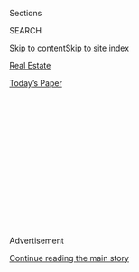 <div id="app">

<div>

<div>

<div>

<div class="NYTAppHideMasthead css-1q2w90k e1suatyy0">

<div class="section css-ui9rw0 e1suatyy2">

<div class="css-eph4ug er09x8g0">

<div class="css-6n7j50">

</div>

<span class="css-1dv1kvn">Sections</span>

<div class="css-10488qs">

<span class="css-1dv1kvn">SEARCH</span>

</div>

[Skip to content](#site-content)[Skip to site index](#site-index)

</div>

<div id="masthead-section-label" class="css-1wr3we4 eaxe0e00">

[Real
Estate](https://www.nytimes3xbfgragh.onion/section/realestate)

</div>

<div class="css-10698na e1huz5gh0">

</div>

</div>

<div id="masthead-bar-one" class="section hasLinks css-15hmgas e1csuq9d3">

<div class="css-uqyvli e1csuq9d0">

</div>

<div class="css-1uqjmks e1csuq9d1">

</div>

<div class="css-9e9ivx">

[](https://myaccount.nytimes3xbfgragh.onion/auth/login?response_type=cookie&client_id=vi)

</div>

<div class="css-1bvtpon e1csuq9d2">

[Today’s
Paper](https://www.nytimes3xbfgragh.onion/section/todayspaper)

</div>

</div>

</div>

</div>

<div data-aria-hidden="false">

<div id="site-content" data-role="main">

<div>

<div class="css-1aor85t" style="opacity:0.000000001;z-index:-1;visibility:hidden">

<div class="css-1hqnpie">

<div class="css-epjblv">

<span class="css-17xtcya">[Real
Estate](/section/realestate)</span><span class="css-x15j1o">|</span><span class="css-fwqvlz">Hillsdale,
N.J.: The ‘Goldilocks’ of Pascack
Valley</span>

</div>

<div class="css-k008qs">

<div class="css-1iwv8en">

<span class="css-18z7m18"></span>

<div>

</div>

</div>

<span class="css-1n6z4y">https://nyti.ms/3hqmypE</span>

<div class="css-1705lsu">

<div class="css-4xjgmj">

<div class="css-4skfbu" data-role="toolbar" data-aria-label="Social Media Share buttons, Save button, and Comments Panel with current comment count" data-testid="share-tools">

  - 
  - 
  - 
  - 
    
    <div class="css-6n7j50">
    
    </div>

  - 
  - 

</div>

</div>

</div>

</div>

</div>

</div>

<div id="NYT_TOP_BANNER_REGION" class="css-13pd83m">

</div>

<div id="top-wrapper" class="css-1sy8kpn">

<div id="top-slug" class="css-l9onyx">

Advertisement

</div>

[Continue reading the main
story](#after-top)

<div class="ad top-wrapper" style="text-align:center;height:100%;display:block;min-height:250px">

<div id="top" class="place-ad" data-position="top" data-size-key="top">

</div>

</div>

<div id="after-top">

</div>

</div>

<div>

<div id="sponsor-wrapper" class="css-1hyfx7x">

<div id="sponsor-slug" class="css-19vbshk">

Supported by

</div>

[Continue reading the main
story](#after-sponsor)

<div id="sponsor" class="ad sponsor-wrapper" style="text-align:center;height:100%;display:block">

</div>

<div id="after-sponsor">

</div>

</div>

<div class="css-186x18t">

Living in

</div>

<div class="css-1vkm6nb ehdk2mb0">

# Hillsdale, N.J.: The ‘Goldilocks’ of Pascack Valley

</div>

The Bergen County borough strikes a balance between its immediate
neighbors: It’s not too busy or quiet, too big or small, too cheap or
expensive.

<div class="sizeLarge layoutHorizontal css-134dzg0 ejvbdkh1">

[](https://www.nytimes3xbfgragh.onion/slideshow/2020/07/22/realestate/living-in-hillsdale-nj.html)

<div class="css-5nx6oe">

## Living In ... Hillsdale, N.J.

<div class="css-1xhl2m">

10 Photos

View Slide Show
<span class="css-t4350i">›</span>

</div>

</div>

<div class="css-79elbk">

<div class="css-hyytny">

</div>

![](https://static01.graylady3jvrrxbe.onion/images/2020/07/22/realestate/22LIVING-HILLSDALE-slide-5TQA/22LIVING-HILLSDALE-slide-5TQA-articleLarge.jpg?quality=75&auto=webp&disable=upscale)

</div>

<div class="css-17ai7jg e15qwgfe0">

<span class="css-16f3y1r e13ogyst0">Laura Moss for The New York
Times</span>

</div>

</div>

<div class="css-18e8msd">

<div class="css-vp77d3 epjyd6m0">

<div class="css-1baulvz">

By <span class="css-1baulvz last-byline" itemprop="name">Jay
Levin</span>

</div>

</div>

  - July 22,
    2020

  - 
    
    <div class="css-4xjgmj">
    
    <div class="css-d8bdto" data-role="toolbar" data-aria-label="Social Media Share buttons, Save button, and Comments Panel with current comment count" data-testid="share-tools">
    
      - 
      - 
      - 
      - 
        
        <div class="css-6n7j50">
        
        </div>
    
      - 
      - 
    
    </div>
    
    </div>

</div>

</div>

<div class="section meteredContent css-1r7ky0e" name="articleBody" itemprop="articleBody">

<div class="css-1fanzo5 StoryBodyCompanionColumn">

<div class="css-53u6y8">

With a baby starting to crawl and their Upper East Side rental feeling
cramped, Yelizaveta and Dan Friedman set their sights on Mr. Friedman’s
native Bergen County, N.J. After looking at homes in Ridgewood and Glen
Rock, they settled on a more northerly suburb, Hillsdale.

“The town checked a lot of boxes for us,” said Mr. Friedman, 39, an
architect in Manhattan. (Ms. Friedman, 38, works in information
technology for an arts organization.) “Good schools, more property for
your money, and lots of parks and green space.”

In 2017, the Friedmans paid $630,000 for a four-bedroom house on a third
of an acre in what real estate agents call the Tandy and Allen section.
Tandy and Allen were midcentury developers who created a subdivision of
200 ranch-style houses with such distinctive touches as a living space
above the garage and dual-sided fireplaces between the dining and living
rooms. The Friedmans’ ranch came with a stream bordering the backyard, a
magnet for
wildlife.

</div>

</div>

<div id="living-map" class="section interactive-content interactive-size-scoop css-1g95kp1" data-id="100000007249041">

<div class="css-17ih8de interactive-body" data-sourceid="100000007249041">

<div id="g-0726-rea-web-LIVINGhillsdale2-box" class="ai2html">

<div id="g-0726-rea-web-LIVINGhillsdale2-2_3_x_2_6" class="g-artboard" style="max-width: 335px;max-height: 375px" data-aspect-ratio="0.893" data-min-width="0">

<div style="padding: 0 0 111.9403% 0;">

</div>

![](data:image/gif;base64,R0lGODlhCgAKAIAAAB8fHwAAACH5BAEAAAAALAAAAAAKAAoAAAIIhI+py+0PYysAOw==)

<div id="g-ai0-1" class="g-LABELS g-aiAbs g-aiPointText" style="top:7.7789%;margin-top:-5.2px;left:12.9964%;margin-left:-34px;width:68px;">

1/2
mile

</div>

<div id="g-ai0-2" class="g-LABELS g-aiAbs g-aiPointText" style="top:8.3075%;margin-top:-5.2px;left:71.0338%;width:77px;">

N.J.
TRANSIT

</div>

<div id="g-ai0-3" class="g-LABELS g-aiAbs g-aiPointText" style="top:13.3742%;margin-top:-5.2px;left:21.862%;width:116px;">

GARDEN STATE
PKWY.

</div>

<div id="g-ai0-4" class="g-LABELS g-aiAbs g-aiPointText" style="top:21.668%;margin-top:-9.3px;left:62.9549%;margin-left:-79.5px;width:159px;">

BERGEN
COUNTY

</div>

<div id="g-ai0-5" class="g-LABELS g-aiAbs g-aiPointText" style="top:29.1458%;margin-top:-20.3px;left:22.3133%;margin-left:-50px;width:100px;">

Woodcliff

Lake

</div>

<div id="g-ai0-6" class="g-LABELS g-aiAbs g-aiPointText" style="top:43.774%;margin-top:-10.2px;left:74.8964%;width:75px;">

Hillsdale

</div>

<div id="g-ai0-7" class="g-LABELS g-aiAbs g-aiPointText" style="top:50.9877%;margin-top:-6.2px;left:53.6665%;width:104px;">

Pascack
Brook

</div>

<div id="g-ai0-8" class="g-LABELS g-aiAbs g-aiPointText" style="top:51.1274%;margin-top:-6.7px;left:17.1043%;width:108px;">

Demarest
Farms

</div>

<div id="g-ai0-9" class="g-LABELS g-aiAbs g-aiPointText" style="top:56.3075%;margin-top:-5.2px;left:23.5592%;width:55px;">

ELL
RD.

</div>

<div id="g-ai0-10" class="g-LABELS g-aiAbs g-aiPointText" style="top:56.3075%;margin-top:-5.2px;left:65.7307%;width:71px;">

BROADWAY

</div>

<div id="g-ai0-11" class="g-LABELS g-aiAbs g-aiPointText" style="transform: matrix(0.9921,-0.1255,0.1255,0.9921,0,0);transform-origin: 50% 59.702482471101%;-webkit-transform: matrix(0.9921,-0.1255,0.1255,0.9921,0,0);-webkit-transform-origin: 50% 59.702482471101%;-ms-transform: matrix(0.9921,-0.1255,0.1255,0.9921,0,0);-ms-transform-origin: 50% 59.702482471101%;top:61.1076%;margin-top:-5.2px;left:74.8512%;margin-left:-45px;width:90px;">

HILLSDALE
AVE.

</div>

<div id="g-ai0-12" class="g-LABELS g-aiAbs g-aiPointText" style="top:62.9891%;margin-top:-7.2px;right:40.615%;width:100px;">

Hillsdale
station

</div>

<div id="g-ai0-13" class="g-LABELS g-aiAbs g-aiPointText" style="top:74.8658%;margin-top:-7.7px;left:28.5883%;margin-left:-24px;width:48px;">

N.Y.

</div>

<div id="g-ai0-14" class="g-LABELS g-aiAbs g-aiPointText" style="top:76.1992%;margin-top:-7.7px;left:5.9749%;margin-left:-21.5px;width:43px;">

PA.

</div>

<div id="g-ai0-15" class="g-LABELS g-aiAbs g-aiPointText" style="top:79.0125%;margin-top:-10.3px;left:56.1904%;margin-left:-53px;width:106px;">

Westwood

</div>

<div id="g-ai0-16" class="g-LABELS g-aiAbs g-aiPointText" style="top:80.3194%;margin-top:-7.2px;right:73.8703%;width:70px;">

Hillsdale

</div>

<div id="g-ai0-17" class="g-LABELS g-aiAbs g-aiPointText" style="top:85.3786%;margin-top:-6.2px;right:76.2986%;width:60px;">

BERGEN

</div>

<div id="g-ai0-18" class="g-LABELS g-aiAbs g-aiPointText" style="top:89.5224%;margin-top:-16.7px;left:29.3882%;width:43px;">

New

York

City

</div>

<div id="g-ai0-19" class="g-LABELS g-aiAbs g-aiPointText" style="top:88.6347%;margin-top:-10.4px;left:68.9143%;margin-left:-80px;width:160px;">

New
JERSEY

</div>

<div id="g-ai0-20" class="g-LABELS g-aiAbs g-aiPointText" style="top:92.1992%;margin-top:-7.7px;left:16.5667%;margin-left:-23.5px;width:47px;">

N.J.

</div>

<div id="g-ai0-21" class="g-Layers g-aiAbs" style="top:96.2667%;right:72.2926%;width:0%;">

</div>

</div>

</div>

</div>

By The New York Times

</div>

<div class="css-1fanzo5 StoryBodyCompanionColumn">

<div class="css-53u6y8">

Now the parents of two, the couple have settled in and Mr. Friedman
recently joined the municipal planning board. Their experience during
the pandemic has validated their decision to move to Hillsdale.

</div>

</div>

<div class="css-1fanzo5 StoryBodyCompanionColumn">

<div class="css-53u6y8">

“Especially working from home now, we’re taking a lot of walks in the
area,” Mr. Friedman said. “This really is a welcoming place, with a lot
of friendly people — and a lot of young people coming in.”

Many New Jersey residents know the borough of 10,500 for Demarest Farms,
which has apple and pumpkin picking in the autumn and, during this
summer of quarantine, drive-in movies in its parking lot. Another
Hillsdale attraction is Dolores Santucci, 93, who sells hot dogs and
sausages from a sidewalk pushcart in front of her son’s time-warp Karl
Ehmer pork store, an anchor of the compact downtown. After taking
several weeks off, the Hot Dog Lady, as the Record newspaper calls her,
donned a face shield and was back slinging wieners.

</div>

</div>

<div class="css-79elbk" data-testid="photoviewer-wrapper">

<div class="css-z3e15g" data-testid="photoviewer-wrapper-hidden">

</div>

<div class="css-1a48zt4 ehw59r15" data-testid="photoviewer-children">

![<span class="css-16f3y1r e13ogyst0" data-aria-hidden="true">Downtown
Hilldale’s architecture, including the building that houses the
Cornerstone restaurant, dates to the early 20th
century.</span><span class="css-cnj6d5 e1z0qqy90" itemprop="copyrightHolder"><span class="css-1ly73wi e1tej78p0">Credit...</span><span>Laura
Moss for The New York
Times</span></span>](https://static01.graylady3jvrrxbe.onion/images/2020/07/26/realestate/22LIVING-HILLSDALE-slide-KXWV/22LIVING-HILLSDALE-slide-KXWV-articleLarge.jpg?quality=75&auto=webp&disable=upscale)

</div>

</div>

<div class="css-1fanzo5 StoryBodyCompanionColumn">

<div class="css-53u6y8">

Nichol DeGruccio, a sales associate with Coldwell Banker Residential
Brokerage in Hillsdale, said the borough, which has rail and bus
service, is seeing a surge of interest from pandemic-weary New Yorkers.
“Inventory remains low, because sellers have been sitting on the
sidelines waiting for things to quote-unquote get back to normal,” she
said, adding that she has seen bidding wars.

</div>

</div>

<div class="css-1fanzo5 StoryBodyCompanionColumn">

<div class="css-53u6y8">

Ms. DeGruccio calls Hillsdale the “Goldilocks” of Bergen County’s
Pascack Valley: “not too big, not too small, not too expensive, not too
cheap, not too busy, not too boring.”

Comparing Hillsdale with two of its immediate neighbors bears out that
description. Westwood, whose heavily trafficked downtown is within
walking distance for some Hillsdale residents, is the valley’s retail
hub; bucolic, upscale Woodcliff Lake lacks a central business district
and even a library. Hillsdale, three miles square, occupies the middle
ground.

That appealed to Seth D. Griep, a 42-year-old lawyer, and his husband,
Thomas Vetter, 30, who works for a fence company. Previously high-rise
dwellers in the county seat, Hackensack, where Mr. Griep’s job is based,
the couple bought a four-bedroom, nearly century-old expanded Cape Cod
on a quarter-acre in 2018, paying $415,000. Mr. Griep jokingly calls it
“the Hillsdale lodge,” because of the neighborhood’s
off-the-beaten-track ambience and quiet streets, ideal for jogging and
biking.

“But one of the reasons we moved here,” he said, was the proximity to
the “town center of Westwood and their fantastic selection of
restaurants.”

</div>

</div>

<div class="css-79elbk" data-testid="photoviewer-wrapper">

<div class="css-z3e15g" data-testid="photoviewer-wrapper-hidden">

</div>

<div class="css-1a48zt4 ehw59r15" data-testid="photoviewer-children">

<div class="css-1xdhyk6 erfvjey0">

<span class="css-1ly73wi e1tej78p0">Image</span>

<div class="css-zjzyr8">

<div data-testid="lazyimage-container" style="height:268.0888888888889px">

</div>

</div>

</div>

<span class="css-16f3y1r e13ogyst0" data-aria-hidden="true">59 DWIGHT
AVENUE | A four-bedroom, three-and-a-half-bathroom house, built in 1956
on 0.23 acres, listed for $744,000.
201-930-8820</span><span class="css-cnj6d5 e1z0qqy90" itemprop="copyrightHolder"><span class="css-1ly73wi e1tej78p0">Credit...</span><span>Laura
Moss for The New York Times</span></span>

</div>

</div>

<div class="css-1fanzo5 StoryBodyCompanionColumn">

<div class="css-53u6y8">

## What You’ll Find

Twenty-five miles from Times Square and convenient to the Garden State
Parkway, which cuts through its western end, Hillsdale is primarily a
community of well-kept single-family homes on spacious lots. Colonials,
ranches and split-levels are in abundance, and there is a smattering of
condos. Neighborhoods are verdant and most lack sidewalks, lending a
countrified air.

Broadway and Hillsdale Avenue intersect at the borough center, which
features the 1869 train station, a manicured veterans’ memorial and a
mom-and-pop retail cluster of the basic variety: deli, bagels, hardware,
salons and such.

</div>

</div>

<div class="css-1fanzo5 StoryBodyCompanionColumn">

<div class="css-53u6y8">

“From what I gather talking to real estate agents, people come to
Hillsdale because they like the schools and the small-town feel,” said
John Ruocco, the mayor. But that small-town vibe, he added, “is a
double-edged sword, because our downtown is quaint, but old. Some
millennials might think, ‘Gee, can’t you change the facades of the
buildings?’”

For now, the local government is tending to the industrial zone between
Pascack Brook and the railroad tracks, a few blocks from downtown. Last
year, 11 acres were declared in need of redevelopment. Mixed-use is
envisioned, with some apartments satisfying the borough’s state-mandated
affordable-housing requirements, Mr. Ruocco
said.

</div>

</div>

<div class="css-79elbk" data-testid="photoviewer-wrapper">

<div class="css-z3e15g" data-testid="photoviewer-wrapper-hidden">

</div>

<div class="css-1a48zt4 ehw59r15" data-testid="photoviewer-children">

<div class="css-1xdhyk6 erfvjey0">

<span class="css-1ly73wi e1tej78p0">Image</span>

<div class="css-zjzyr8">

<div data-testid="lazyimage-container" style="height:257.77777777777777px">

</div>

</div>

</div>

<span class="css-16f3y1r e13ogyst0" data-aria-hidden="true">300 WIERIMUS
ROAD | A five-bedroom, three-bathroom house, built in 1907 on 1.1 acres,
listed for $669,000.
201-930-8820</span><span class="css-cnj6d5 e1z0qqy90" itemprop="copyrightHolder"><span class="css-1ly73wi e1tej78p0">Credit...</span><span>Laura
Moss for The New York Times</span></span>

</div>

</div>

<div class="css-1fanzo5 StoryBodyCompanionColumn">

<div class="css-53u6y8">

## What You’ll Pay

From July 1, 2019, to June 30, 2020, the median sale price of a
single-family house in Hillsdale was $514,500, based on 96 transactions,
according to the [New Jersey Multiple Listing
Service](http://www.njmls.com/). During the same period a year earlier,
107 single-family houses sold at a median price of $477,000.

On July 15, the listing service’s website showed 30 single-family houses
available, priced from $375,000 to $929,000. At the low end, a
three-bedroom, two-bathroom, 1940s Cape Cod on Hopkins Street was listed
for $464,000, with annual property taxes of $10,725. At the high end,
sitting on a half-acre on Royal Park Terrace — in a neighborhood west of
the Garden State Parkway that has some of the borough’s largest
properties — was an updated four-bedroom, three-and-a-half-bathroom
split-level listed for $899,000, with taxes of
$17,295.

</div>

</div>

<div class="css-79elbk" data-testid="photoviewer-wrapper">

<div class="css-z3e15g" data-testid="photoviewer-wrapper-hidden">

</div>

<div class="css-1a48zt4 ehw59r15" data-testid="photoviewer-children">

<div class="css-1xdhyk6 erfvjey0">

<span class="css-1ly73wi e1tej78p0">Image</span>

<div class="css-zjzyr8">

<div data-testid="lazyimage-container" style="height:262.2888888888889px">

</div>

</div>

</div>

<span class="css-16f3y1r e13ogyst0" data-aria-hidden="true">352 PIERMONT
AVENUE | A five-bedroom, three-bathroom house, built in 1960 on 0.22
acres, listed for $575,000.
201-930-8820</span><span class="css-cnj6d5 e1z0qqy90" itemprop="copyrightHolder"><span class="css-1ly73wi e1tej78p0">Credit...</span><span>Laura
Moss for The New York Times</span></span>

</div>

</div>

<div class="css-1fanzo5 StoryBodyCompanionColumn">

<div class="css-53u6y8">

## The Vibe

Annual events like a children’s fishing derby — canceled this year
because of the pandemic — fall festival, Halloween parade and apple
gathering at the Demarest Farms orchard make Hillsdale decidedly
family-friendly. Upstairs at the train station, hobbyists exhibit model
railroads. Summertime finds many children at the borough’s swim club
(although this year the complex remains closed).

</div>

</div>

<div class="css-1fanzo5 StoryBodyCompanionColumn">

<div class="css-53u6y8">

The borough’s dining scene, not as large as Westwood’s or Ridgewood’s,
skews Italian: Osso Buco, Domani and Della Cucina all have alfresco
seating. There is also Matsu, a Japanese bistro; Rockin’ Roots, a
plant-based cafe and juice bar; and the Cornerstone, a casual spot with
a bar menu.

## The Schools

The Hillsdale public school district has two elementary schools and a
middle school for grades five through eight. The district’s racial and
ethnic composition is approximately three-quarters white, 14 percent
Hispanic, 8 percent Asian and 1 percent Black.

Students advance to Pascack Valley High School on Piermont Avenue, which
enrolls about 1,200 and also serves neighboring River Vale. Average SAT
scores in 2018-19 were 570 in reading and writing and 578 in math,
compared with 539 and 541 statewide. The class of 2019 had a
near-perfect graduation rate, and 90.4 percent enrolled in postsecondary
education.

In a much-debated move prompted by this spring’s civil rights
demonstrations, the high school district’s Board of Education dropped
“Indians” as the nickname and mascot of Pascack Valley High School and
“Cowboys” as the nickname and mascot of its other high school, Pascack
Hills.

</div>

</div>

<div class="css-79elbk" data-testid="photoviewer-wrapper">

<div class="css-z3e15g" data-testid="photoviewer-wrapper-hidden">

</div>

<div class="css-1a48zt4 ehw59r15" data-testid="photoviewer-children">

<div class="css-1xdhyk6 erfvjey0">

<span class="css-1ly73wi e1tej78p0">Image</span>

<div class="css-zjzyr8">

<div data-testid="lazyimage-container" style="height:257.77777777777777px">

</div>

</div>

</div>

<span class="css-16f3y1r e13ogyst0" data-aria-hidden="true">Magnolia
Avenue, near downtown, has some of the borough’s older
homes.</span><span class="css-cnj6d5 e1z0qqy90" itemprop="copyrightHolder"><span class="css-1ly73wi e1tej78p0">Credit...</span><span>Laura
Moss for The New York Times</span></span>

</div>

</div>

<div class="css-1fanzo5 StoryBodyCompanionColumn">

<div class="css-53u6y8">

## The Commute

The train ride to Pennsylvania Station in Manhattan takes 60 to 70
minutes on New Jersey Transit’s Pascack Valley Line, including the
transfer at Secaucus; the fare is $9.75 one way or $298 monthly. An
annual permit for the commuter parking lot costs $170.

The private Rockland Coaches bus company has two Hillsdale routes.
Getting to the Port Authority terminal takes about an hour; fares are
$8.85 or $9.45 one way ($145.95 or $156.65 for 20 trips). Some Hillsdale
commuters take New Jersey Transit’s No. 165T bus from Westwood; the fare
is $7 one way, $199 monthly.

</div>

</div>

<div class="css-1fanzo5 StoryBodyCompanionColumn">

<div class="css-53u6y8">

## The History

The sandstone farmhouse built in 1767 by Garret Durie, a blacksmith —
still standing, on Ell Road — was plundered by Continental and British
troops during the Revolutionary War.

In the mid-1800s, the borough’s citizenry appropriated the
pastoral-sounding moniker Hillsdale from the name of the local
schoolhouse. Originally part of Washington Township, Hillsdale became a
township in 1898 and was reincorporated as a borough in 1923.

For weekly email updates on residential real estate news, [sign up
here](http://www.nytimes3xbfgragh.onion/newsletters/realestate/). Follow
us on Twitter: [@nytrealestate](https://twitter.com/nytrealestate).

</div>

</div>

</div>

<div>

</div>

<div>

</div>

<div>

</div>

<div>

<div id="bottom-wrapper" class="css-1ede5it">

<div id="bottom-slug" class="css-l9onyx">

Advertisement

</div>

[Continue reading the main
story](#after-bottom)

<div id="bottom" class="ad bottom-wrapper" style="text-align:center;height:100%;display:block;min-height:90px">

</div>

<div id="after-bottom">

</div>

</div>

</div>

</div>

</div>

## Site Index

<div>

</div>

## Site Information Navigation

  - [© <span>2020</span> <span>The New York Times
    Company</span>](https://help.nytimes3xbfgragh.onion/hc/en-us/articles/115014792127-Copyright-notice)

<!-- end list -->

  - [NYTCo](https://www.nytco.com/)
  - [Contact
    Us](https://help.nytimes3xbfgragh.onion/hc/en-us/articles/115015385887-Contact-Us)
  - [Work with us](https://www.nytco.com/careers/)
  - [Advertise](https://nytmediakit.com/)
  - [T Brand Studio](http://www.tbrandstudio.com/)
  - [Your Ad
    Choices](https://www.nytimes3xbfgragh.onion/privacy/cookie-policy#how-do-i-manage-trackers)
  - [Privacy](https://www.nytimes3xbfgragh.onion/privacy)
  - [Terms of
    Service](https://help.nytimes3xbfgragh.onion/hc/en-us/articles/115014893428-Terms-of-service)
  - [Terms of
    Sale](https://help.nytimes3xbfgragh.onion/hc/en-us/articles/115014893968-Terms-of-sale)
  - [Site
    Map](https://spiderbites.nytimes3xbfgragh.onion)
  - [Help](https://help.nytimes3xbfgragh.onion/hc/en-us)
  - [Subscriptions](https://www.nytimes3xbfgragh.onion/subscription?campaignId=37WXW)

</div>

</div>

</div>

</div>
